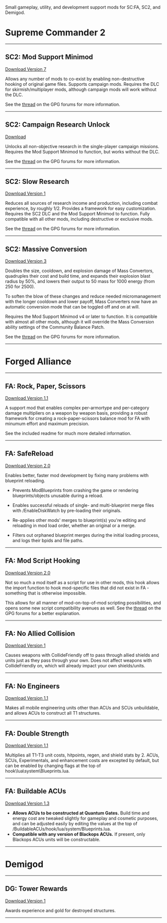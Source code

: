 Small gameplay, utility, and development support mods for SC:FA, SC2, and Demigod.

##  ##
####  ####
# Supreme Commander 2 #

---

## SC2: Mod Support Minimod ##
[Download Version 7](http://nubletsupreme.googlecode.com/files/_modsupport_v7.scd)

Allows any number of mods to co-exist by enabling non-destructive hooking of original game files.  Supports campaign mods.  Requires the DLC for skirmish/multiplayer mods, although campaign mods will work without the DLC.

See the [thread](http://forums.gaspowered.com/viewtopic.php?f=19&t=50454) on the GPG forums for more information.

---

## SC2: Campaign Research Unlock ##
[Download](http://nubletsupreme.googlecode.com/files/_campaign_unlock.scd)

Unlocks all non-objective research in the single-player campaign missions.  Requires the Mod Support Minimod to function, but works without the DLC.

See the [thread](http://forums.gaspowered.com/viewtopic.php?f=7&t=50993) on the GPG forums for more information.

---

## SC2: Slow Research ##
[Download Version 1](http://nubletsupreme.googlecode.com/files/_slowresearch.scd)

Reduces all sources of research income and production, including combat experience, by roughly 1/2.  Provides a framework for easy customization.
Requires the SC2 DLC and the Mod Support Minimod to function. Fully compatible with all other mods, including destructive or exclusive mods.

See the [thread](http://forums.gaspowered.com/viewtopic.php?f=7&t=50473) on the GPG forums for more information.

---

## SC2: Massive Conversion ##
[Download Version 3](http://nubletsupreme.googlecode.com/files/_massiveconversion_v3.scd)

Doubles the size, cooldown, and explosion damage of Mass Convertors, quadruples their cost and build time, and expands their explosion blast radius by 50%, and lowers their output to 50 mass for 1000 energy (from 250 for 2500).

To soften the blow of these changes and reduce needed micromanagement with the longer cooldown and lower payoff, Mass Converters now have an automatic conversion mode that can be toggled off and on at will.

Requires the Mod Support Minimod v4 or later to function.  It is compatible with almost all other mods, although it will override the Mass Conversion ability settings of the Community Balance Patch.

See the [thread](http://forums.gaspowered.com/viewtopic.php?f=7&t=50475) on the GPG forums for more information.

---


##  ##
####  ####
# Forged Alliance #

---

## FA: Rock, Paper, Scissors ##
[Download Version 1.1](http://nubletsupreme.googlecode.com/files/RockPaperScissors_1.1.zip)

A support mod that enables complex per-armortype and per-category damage multipliers on a weapon by weapon basis, providing a robust framework for creating a rock-paper-scissors balance mod for FA with minumum effort and maximum precision.

See the included readme for much more detailed information.

---

## FA: SafeReload ##
[Download Version 2.0](http://nubletsupreme.googlecode.com/files/SafeReload2.0.zip)

Enables better, faster mod development by fixing many problems with blueprint reloading.

  * Prevents ModBlueprints from crashing the game or rendering blueprints/objects unusable during a reload.

  * Enables successful reloads of single- and multi-blueprint merge files with /EnableDiskWatch by pre-loading their originals.

  * Re-applies other mods' merges to blueprint(s) you're editing and reloading in mod load order, whether an original or a merge.

  * Filters out orphaned blueprint merges during the initial loading process, and logs their bpids and file paths.

---

## FA: Mod Script Hooking ##
[Download Version 2.0](http://nubletsupreme.googlecode.com/files/Modhook2.0.zip)

Not so much a mod itself as a script for use in other mods, this hook allows the import function to hook mod-specific files that did not exist in FA - something that is otherwise impossible.

This allows for all manner of mod-on-top-of-mod scripting possibilities, and opens some new script compatibility avenues as well.  See the [thread](http://forums.gaspowered.com/viewtopic.php?t=41379) on the GPG forums for a better explanation.

---

## FA: No Allied Collision ##
[Download Version 1](http://nubletsupreme.googlecode.com/files/NoAlliedCollision.zip)

Causes weapons with CollideFriendly off to pass through allied shields and units just as they pass through your own.  Does not affect weapons with CollideFriendly on, which will already impact your own shields/units.

---

## FA: No Engineers ##
[Download Version 1.1](http://nubletsupreme.googlecode.com/files/NoEngineers_1.1.zip)

Makes all mobile engineering units other than ACUs and SCUs unbuildable, and allows ACUs to construct all T1 structures.

---

## FA: Double Strength ##
[Download Version 1.1](http://nubletsupreme.googlecode.com/files/DoubleStrength_1.1.zip)

Multiplies all T1-T3 unit costs, hitpoints, regen, and shield stats by 2.  ACUs, SCUs, Experimentals, and enhancement costs are excepted by default, but can be enabled by changing flags at the top of hook\lua\system\Blueprints.lua.

---

## FA: Buildable ACUs ##
[Download Version 1.3](http://nubletsupreme.googlecode.com/files/BuildableACUs_1.3.zip)

  * **Allows ACUs to be constructed at Quantum Gates.**  Build time and energy cost are tweaked slightly for gameplay and cosmetic purposes, and can be adjusted easily by editing the values at the top of /BuildableACUs/hook/lua/system/Blueprints.lua.
  * **Compatible with any version of Blackops ACUs.**  If present, only Blackops ACUs units will be constructable.

---


##  ##
####  ####
# Demigod #

---

## DG: Tower Rewards ##
[Download Version 1](http://nubletsupreme.googlecode.com/files/TowerRewards.zip)

Awards experience and gold for destroyed structures.

---
